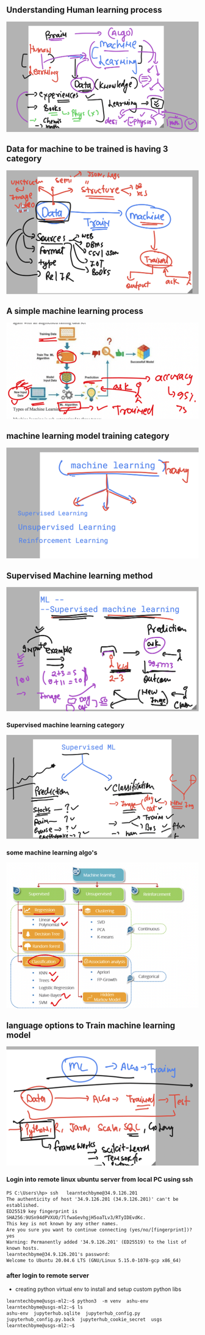 ## Understanding Human learning process 

<img src="l1.png">

## Data for machine to be trained is having 3 category 

<img src="l2.png">

## A simple machine learning process 

<img src="ml1.png">

## machine learning model training category 

<img src="ml2.png">

## Supervised Machine learning method  

<img src="ml3.png">

### Supervised machine learning category

<img src="ml4.png">

### some machine learning algo's 

<img src="ml5.png">

## language options to Train machine learning model 

<img src="ml6.png">

### Login into remote linux ubuntu server from local PC using ssh 

```
PS C:\Users\hp> ssh   learntechbyme@34.9.126.201
The authenticity of host '34.9.126.201 (34.9.126.201)' can't be established.
ED25519 key fingerprint is SHA256:9USn94dPVXUO/7lfwaGevhgjH5oaTLv3/RTyIDEvdKc.
This key is not known by any other names.
Are you sure you want to continue connecting (yes/no/[fingerprint])? yes
Warning: Permanently added '34.9.126.201' (ED25519) to the list of known hosts.
learntechbyme@34.9.126.201's password:
Welcome to Ubuntu 20.04.6 LTS (GNU/Linux 5.15.0-1078-gcp x86_64)

```

### after login to remote server 

- creating python virtual env to install and setup custom python libs 

```
learntechbyme@usgs-ml2:~$ python3  -m venv  ashu-env 
learntechbyme@usgs-ml2:~$ ls
ashu-env  jupyterhub.sqlite  jupyterhub_config.py  jupyterhub_config.py.back  jupyterhub_cookie_secret  usgs
learntechbyme@usgs-ml2:~$ 


```

